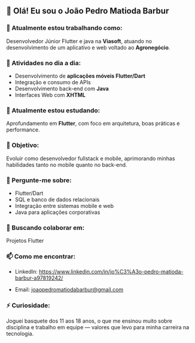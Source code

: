 ## 👋 Olá! Eu sou o João Pedro Matioda Barbur

### 🔭 Atualmente estou trabalhando como:
Desenvolvedor Júnior Flutter e java na **Viasoft**, atuando no desenvolvimento de um aplicativo e web voltado ao **Agronegócio**.

### 💼 Atividades no dia a dia:
- Desenvolvimento de **aplicações móveis Flutter/Dart**
- Integração e consumo de APIs
- Desenvolvimento back-end com **Java**
- Interfaces Web com **XHTML**

### 🌱 Atualmente estou estudando:
Aprofundamento em **Flutter**, com foco em arquitetura, boas práticas e performance.

### 🎯 Objetivo:
Evoluir como desenvolvedor fullstack e mobile, aprimorando minhas habilidades tanto no mobile quanto no back-end.

### 💬 Pergunte-me sobre:
- Flutter/Dart
- SQL e banco de dados relacionais
- Integração entre sistemas mobile e web
- Java para aplicações corporativas

### 👥 Buscando colaborar em:
Projetos Flutter

### 📫 Como me encontrar:
- LinkedIn: https://www.linkedin.com/in/jo%C3%A3o-pedro-matioda-barbur-a97819242/

- Email: joaopedromatiodabarbur@gmail.com

### ⚡ Curiosidade:
Joguei basquete dos 11 aos 18 anos, o que me ensinou muito sobre disciplina e trabalho em equipe — valores que levo para minha carreira na tecnologia.
